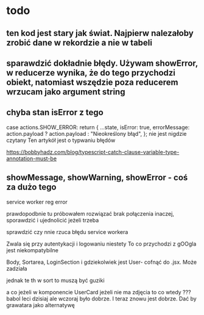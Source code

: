 # todo

## ten kod jest stary jak świat. Najpierw nalezałoby zrobić dane w rekordzie a nie w tabeli

## sparawdzić dokładnie błędy. Używam showError, w reducerze wynika, że do tego przychodzi obiekt, natomiast wszędzie poza reducerem wrzucam jako argument string

## chyba stan isError z tego

case actions.SHOW_ERROR:
return {
...state,
isError: true,
errorMessage: action.payload ? action.payload : "Nieokreślony błąd",
};
nie jest nigdzie czytany
Ten artykół jest o typwaniu błędów

https://bobbyhadz.com/blog/typescript-catch-clause-variable-type-annotation-must-be

## showMessage, showWarning, showError - coś za dużo tego

service worker reg error

prawdopodbnie tu próbowałem rozwiązać brak połączenia inaczej, sporawdzić i ujednolicić jeżeli trzeba

sprawdzić czy nnie rzuca błędu service workera

Zwala się przy autentykacji i logowaniu niestety To co przychodzi z gOOgla jest niekompatybilne

Body, Sortarea, LoginSection i gdziekolwiek jest User- cofnąć do .jsx. Może zadziała


jednak te th w sort to muszą być guziki

 a co jeżeli w komponencie UserCard jeżeli nie ma zdjęcia to co wtedy ??? babol leci dzisiaj ale wczoraj było dobrze. I teraz znowu jest dobrze. Dać by grawatara jako alternatywę
